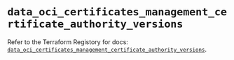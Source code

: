# `data_oci_certificates_management_certificate_authority_versions`

Refer to the Terraform Registory for docs: [`data_oci_certificates_management_certificate_authority_versions`](https://registry.terraform.io/providers/oracle/oci/6.18.0/docs/data-sources/certificates_management_certificate_authority_versions).
